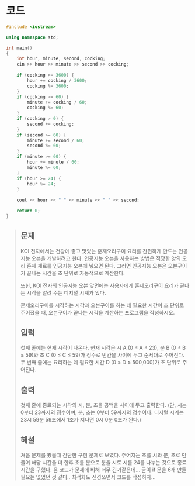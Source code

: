 # 코드

```c++
#include <iostream>

using namespace std;

int main()
{
    int hour, minute, second, cocking;
    cin >> hour >> minute >> second >> cocking;
    
    if (cocking >= 3600) {
        hour += cocking / 3600;
        cocking %= 3600;
    }
    if (cocking >= 60) {
        minute += cocking / 60;
        cocking %= 60;
    }
    if (cocking > 0) {
        second += cocking;
    }
    if (second >= 60) {
        minute += second / 60;
        second %= 60;
    }
    if (minute >= 60) {
        hour += minute / 60;
        minute %= 60;
    }
    if (hour >= 24) {
        hour %= 24;
    }
    
    cout << hour << " " << minute << " " << second;

    return 0;
}
```



> ## 문제
>
> KOI 전자에서는 건강에 좋고 맛있는 훈제오리구이 요리를 간편하게 만드는 인공지능 오븐을 개발하려고 한다. 인공지능 오븐을 사용하는 방법은 적당한 양의 오리 훈제 재료를 인공지능 오븐에 넣으면 된다. 그러면 인공지능 오븐은 오븐구이가 끝나는 시간을 초 단위로 자동적으로 계산한다. 
>
> 또한, KOI 전자의 인공지능 오븐 앞면에는 사용자에게 훈제오리구이 요리가 끝나는 시각을 알려 주는 디지털 시계가 있다.  
>
> 훈제오리구이를 시작하는 시각과 오븐구이를 하는 데 필요한 시간이 초 단위로 주어졌을 때, 오븐구이가 끝나는 시각을 계산하는 프로그램을 작성하시오.
>
> ## 입력
>
> 첫째 줄에는 현재 시각이 나온다. 현재 시각은 시 A (0 ≤ A ≤ 23), 분 B (0 ≤ B ≤ 59)와 초 C (0 ≤ C ≤ 59)가 정수로 빈칸을 사이에 두고 순서대로 주어진다. 두 번째 줄에는 요리하는 데 필요한 시간 D (0 ≤ D ≤ 500,000)가 초 단위로 주어진다.
>
> ## 출력
>
> 첫째 줄에 종료되는 시각의 시, 분, 초을 공백을 사이에 두고 출력한다. (단, 시는 0부터 23까지의 정수이며, 분, 초는 0부터 59까지의 정수이다. 디지털 시계는 23시 59분 59초에서 1초가 지나면 0시 0분 0초가 된다.)
>
> ## 해설
>
> 처음 문제를 봤을때 간단한 구현 문제로 보였다. 주어지는 초를 시와 분, 초로 만들어 해당 시간을 더 한후 초를 분으로 분을 시로 시를 24를 나누는 것으로 종료시간을 구했다. 음 코드가 문제에 비해 너무 긴거같은데... 굳이 if 문을 6개 만들 필요는 없었던 것 같다.. 최적화도 신경쓰면서 코드를 작성하자...
